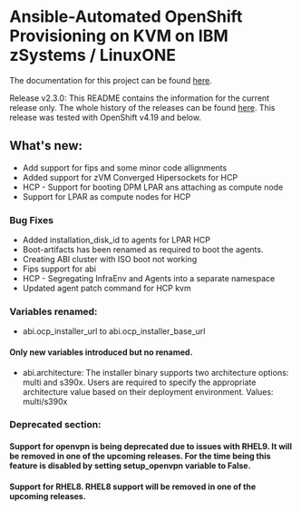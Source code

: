 # Ansible-Automated OpenShift Provisioning on KVM on IBM zSystems / LinuxONE
The documentation for this project can be found [here](https://ibm.github.io/Ansible-OpenShift-Provisioning/).

Release v2.3.0:
This README contains the information for the current release only.
The whole history of the releases can be found [here](https://github.com/IBM/Ansible-OpenShift-Provisioning/releases).
This release was tested with OpenShift v4.19 and below.

## What's new:
* Add support for fips and some minor code allignments
* Added support for zVM Converged Hipersockets for HCP
* HCP - Support for booting DPM LPAR ans attaching as compute node
* Support for LPAR as compute nodes for HCP

### Bug Fixes
* Added installation_disk_id to agents for LPAR HCP
* Boot-artifacts has been renamed as required to boot the agents.
* Creating ABI cluster with ISO boot not working
* Fips support for abi
* HCP - Segregating InfraEnv and Agents into a separate namespace
* Updated agent patch command for HCP kvm

### Variables renamed:
* abi.ocp_installer_url to abi.ocp_installer_base_url

#### Only new variables introduced but no renamed.
* abi.architecture: The installer binary supports two architecture options: multi and s390x. Users are required to specify the appropriate architecture value based on their deployment environment. Values: multi/s390x

### Deprecated section:

#### Support for openvpn is being deprecated due to issues with RHEL9. It will be removed in one of the upcoming releases. For the time being this feature is disabled by setting setup_openvpn variable to False.
#### Support for RHEL8. RHEL8 support will be removed in one of the upcoming releases.
